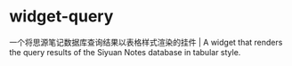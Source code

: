 # widget-query
一个将思源笔记数据库查询结果以表格样式渲染的挂件 | A widget that renders the query results of the Siyuan Notes database in tabular style.
